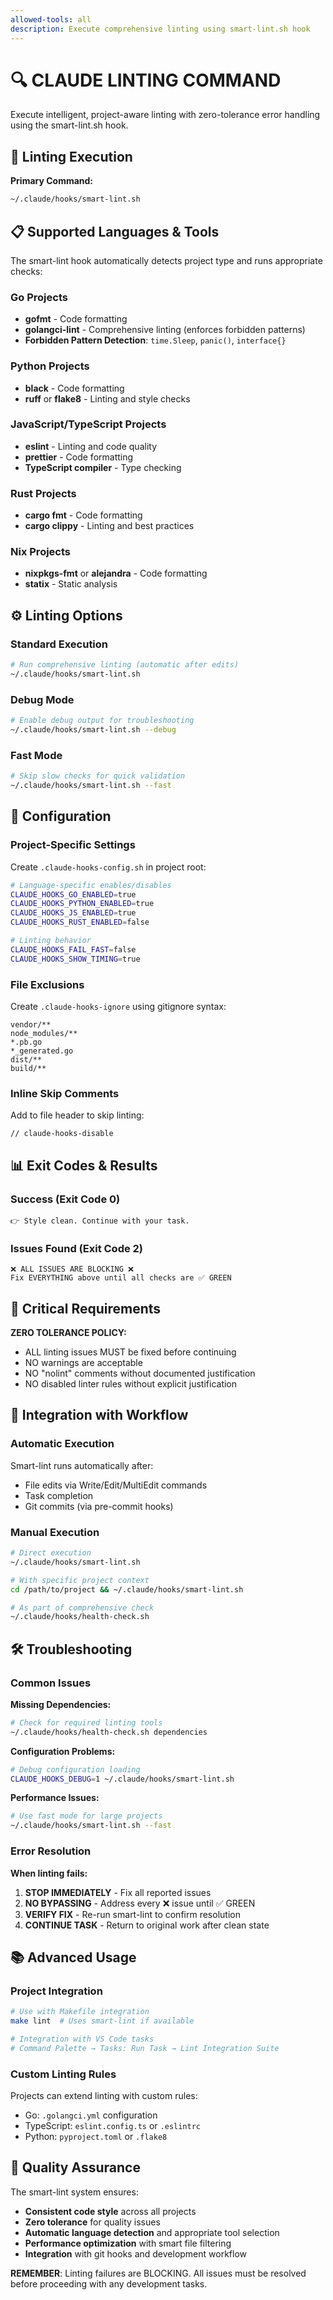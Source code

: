 ```yaml
---
allowed-tools: all
description: Execute comprehensive linting using smart-lint.sh hook
---
```


# 🔍 CLAUDE LINTING COMMAND

Execute intelligent, project-aware linting with zero-tolerance error handling using the smart-lint.sh hook.

## 🎯 Linting Execution

**Primary Command:**

```bash
~/.claude/hooks/smart-lint.sh
```

## 📋 Supported Languages & Tools

The smart-lint hook automatically detects project type and runs appropriate checks:

### Go Projects

- **gofmt** - Code formatting
- **golangci-lint** - Comprehensive linting (enforces forbidden patterns)
- **Forbidden Pattern Detection**: `time.Sleep`, `panic()`, `interface{}`

### Python Projects

- **black** - Code formatting
- **ruff** or **flake8** - Linting and style checks

### JavaScript/TypeScript Projects

- **eslint** - Linting and code quality
- **prettier** - Code formatting
- **TypeScript compiler** - Type checking

### Rust Projects

- **cargo fmt** - Code formatting
- **cargo clippy** - Linting and best practices

### Nix Projects

- **nixpkgs-fmt** or **alejandra** - Code formatting
- **statix** - Static analysis

## ⚙️ Linting Options

### Standard Execution

```bash
# Run comprehensive linting (automatic after edits)
~/.claude/hooks/smart-lint.sh
```

### Debug Mode

```bash
# Enable debug output for troubleshooting
~/.claude/hooks/smart-lint.sh --debug
```

### Fast Mode

```bash
# Skip slow checks for quick validation
~/.claude/hooks/smart-lint.sh --fast
```

## 🔧 Configuration

### Project-Specific Settings

Create `.claude-hooks-config.sh` in project root:

```bash
# Language-specific enables/disables
CLAUDE_HOOKS_GO_ENABLED=true
CLAUDE_HOOKS_PYTHON_ENABLED=true
CLAUDE_HOOKS_JS_ENABLED=true
CLAUDE_HOOKS_RUST_ENABLED=false

# Linting behavior
CLAUDE_HOOKS_FAIL_FAST=false
CLAUDE_HOOKS_SHOW_TIMING=true
```

### File Exclusions

Create `.claude-hooks-ignore` using gitignore syntax:

```
vendor/**
node_modules/**
*.pb.go
*_generated.go
dist/**
build/**
```

### Inline Skip Comments

Add to file header to skip linting:

```
// claude-hooks-disable
```

## 📊 Exit Codes & Results

### Success (Exit Code 0)

```
👉 Style clean. Continue with your task.
```

### Issues Found (Exit Code 2)

```
❌ ALL ISSUES ARE BLOCKING ❌
Fix EVERYTHING above until all checks are ✅ GREEN
```

## 🚨 Critical Requirements

**ZERO TOLERANCE POLICY:**

- ALL linting issues MUST be fixed before continuing
- NO warnings are acceptable
- NO "nolint" comments without documented justification
- NO disabled linter rules without explicit justification

## 🔄 Integration with Workflow

### Automatic Execution

Smart-lint runs automatically after:

- File edits via Write/Edit/MultiEdit commands
- Task completion
- Git commits (via pre-commit hooks)

### Manual Execution

```bash
# Direct execution
~/.claude/hooks/smart-lint.sh

# With specific project context
cd /path/to/project && ~/.claude/hooks/smart-lint.sh

# As part of comprehensive check
~/.claude/hooks/health-check.sh
```

## 🛠️ Troubleshooting

### Common Issues

**Missing Dependencies:**

```bash
# Check for required linting tools
~/.claude/hooks/health-check.sh dependencies
```

**Configuration Problems:**

```bash
# Debug configuration loading
CLAUDE_HOOKS_DEBUG=1 ~/.claude/hooks/smart-lint.sh
```

**Performance Issues:**

```bash
# Use fast mode for large projects
~/.claude/hooks/smart-lint.sh --fast
```

### Error Resolution

**When linting fails:**

1. **STOP IMMEDIATELY** - Fix all reported issues
2. **NO BYPASSING** - Address every ❌ issue until ✅ GREEN
3. **VERIFY FIX** - Re-run smart-lint to confirm resolution
4. **CONTINUE TASK** - Return to original work after clean state

## 📚 Advanced Usage

### Project Integration

```bash
# Use with Makefile integration
make lint  # Uses smart-lint if available

# Integration with VS Code tasks
# Command Palette → Tasks: Run Task → Lint Integration Suite
```

### Custom Linting Rules

Projects can extend linting with custom rules:

- Go: `.golangci.yml` configuration
- TypeScript: `eslint.config.ts` or `.eslintrc`
- Python: `pyproject.toml` or `.flake8`

## 🎯 Quality Assurance

The smart-lint system ensures:

- **Consistent code style** across all projects
- **Zero tolerance** for quality issues
- **Automatic language detection** and appropriate tool selection
- **Performance optimization** with smart file filtering
- **Integration** with git hooks and development workflow

**REMEMBER**: Linting failures are BLOCKING. All issues must be resolved before proceeding with any development tasks.
